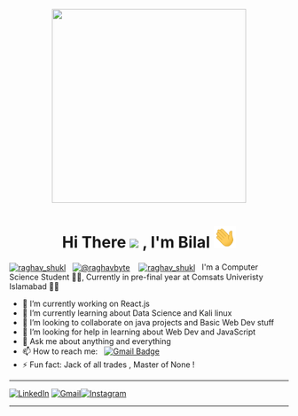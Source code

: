 <p align="Center" ><img src="https://camo.githubusercontent.com/3b7c592ede97b6138ffd4b1cc1541c2f3b11fd39/687474703a2f2f33312e6d656469612e74756d626c722e636f6d2f31376665613932306666333665663466356238373764353231366137616164392f74756d626c725f6d6f39786a65387a5a34317163626975666f315f313238302e676966" height="350px" width ="350px"></p>


<h1 align="Center">  Hi There <img src="https://media.giphy.com/media/WUlplcMpOCEmTGBtBW/giphy.gif" width="40px"> , I'm Bilal <img src="https://raw.githubusercontent.com/ABSphreak/ABSphreak/master/gifs/Hi.gif" width="40px" /> </h1>
<a href="https://www.linkedin.com/in/bilal-javaid-a6964a247/" target="_blank"><img align="center" src="https://cdn.jsdelivr.net/npm/simple-icons@3.1.0/icons/linkedin.svg" alt="raghav_shukl" height="25" width="25" /></a>&nbsp;&nbsp;
<a href="https://bilal3940.github.io/Bilal/" target="_blank"><img align="center" src="https://cdn.jsdelivr.net/npm/simple-icons@3.0.1/icons/dev-dot-to.svg" alt="@raghavbyte" height="25" width="25" /></a> &nbsp;&nbsp;
<a href="https://instagram.com/bilal_javaid96" target="_blank"><img align="center" src="https://cdn.jsdelivr.net/npm/simple-icons@3.0.1/icons/instagram.svg" alt="raghav_shukl" height="25" width="25" /></a>&nbsp;&nbsp;
I'm a Computer Science Student  👨‍💻, Currently in pre-final year  at Comsats Univeristy Islamabad 👨‍🎓

- 🔭 I’m currently working on React.js 
- 🌱 I’m currently learning about Data Science and Kali linux 
- 👯 I’m looking to collaborate on java projects and Basic Web Dev stuff
- 🤔 I’m looking for help in learning about Web Dev and JavaScript 
- 💬 Ask me about anything and everything 
- 📫 How to reach me: &nbsp;&nbsp;[![Gmail Badge](https://img.shields.io/badge/-Gmail-c14438?style=flat-square&logo=Gmail&logoColor=white&link=mailto:bilalj3940@gmail.com)](mailto:bilalj3940gmail.com)
- ⚡ Fun fact: Jack of all trades , Master of None ! 

---------------------------------------------------------------------------------------------------------------------------------------------------------------------------------
[![LinkedIn](https://img.shields.io/badge/linkedin-%230077B5.svg?style=for-the-badge&logo=linkedin&logoColor=white&link=https://https://www.linkedin.com/in/bilal-javaid-a6964a247///)](https://www.linkedin.com/in/bilal-javaid-a6964a247/) [![Gmail](https://img.shields.io/badge/Gmail-D14836?style=for-the-badge&logo=gmail&logoColor=white&link=mailto:bilalj3940@gmail.com)](mailto:bilalj3940@gmail.com)[![Instagram](https://img.shields.io/badge/Instagram-%23E4405F.svg?style=for-the-badge&logo=Instagram&logoColor=white&link=https://instagram.com/bilal_javaid96?igshid=NTE5MzUyOTU=)](https://instagram.com/bilal_javaid96?igshid=NTE5MzUyOTU=) 

---------------------------------------------------------------------------------------------------------------------------------------------------------------------------------
